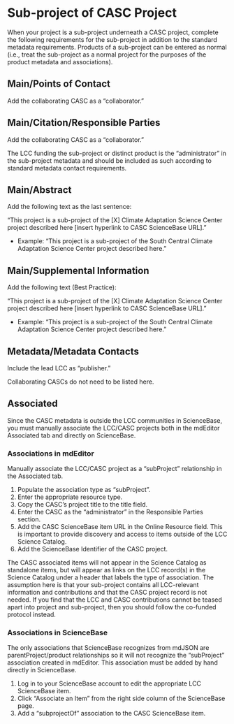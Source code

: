 # Sub-project of CASC Project

When your project is a sub-project underneath a CASC project, complete the following requirements for the sub-project in addition to the standard metadata requirements. Products of a sub-project can be entered as normal \(i.e., treat the sub-project as a normal project for the purposes of the product metadata and associations\).

## Main/Points of Contact

Add the collaborating CASC as a “collaborator.”

## Main/Citation/Responsible Parties

Add the collaborating CASC as a “collaborator.”

The LCC funding the sub-project or distinct product is the “administrator” in the sub-project metadata and should be included as such according to standard metadata contact requirements.

## Main/Abstract

Add the following text as the last sentence:

“This project is a sub-project of the \[X\] Climate Adaptation Science Center project described here \[insert hyperlink to CASC ScienceBase URL\].”

* Example: “This project is a sub-project of the South Central Climate Adaptation Science Center project described here.”

## Main/Supplemental Information

Add the following text \(Best Practice\):

“This project is a sub-project of the \[X\] Climate Adaptation Science Center project described here \[insert hyperlink to CASC ScienceBase URL\].”

* Example: “This project is a sub-project of the South Central Climate Adaptation Science Center project described here.”

## Metadata/Metadata Contacts

Include the lead LCC as “publisher.”

Collaborating CASCs do not need to be listed here.

## Associated

Since the CASC metadata is outside the LCC communities in ScienceBase, you must manually associate the LCC/CASC projects both in the mdEditor Associated tab and directly on ScienceBase.

### Associations in mdEditor

Manually associate the LCC/CASC project as a “subProject” relationship in the Associated tab.

1. Populate the association type as “subProject”.
2. Enter the appropriate resource type.
3. Copy the CASC’s project title to the title field.
4. Enter the CASC as the “administrator” in the Responsible Parties section.
5. Add the CASC ScienceBase item URL in the Online Resource field. This is important to provide discovery and access to items outside of the LCC Science Catalog.
6. Add the ScienceBase Identifier of the CASC project.

The CASC associated items will not appear in the Science Catalog as standalone items, but will appear as links on the LCC record\(s\) in the Science Catalog under a header that labels the type of association. The assumption here is that your sub-project contains all LCC-relevant information and contributions and that the CASC project record is not needed. If you find that the LCC and CASC contributions cannot be teased apart into project and sub-project, then you should follow the co-funded protocol instead.

### Associations in ScienceBase

The only associations that ScienceBase recognizes from mdJSON are parentProject/product relationships so it will not recognize the “subProject” association created in mdEditor. This association must be added by hand directly in ScienceBase.

1. Log in to your ScienceBase account to edit the appropriate LCC ScienceBase item.
2. Click “Associate an Item” from the right side column of the ScienceBase page.
3. Add a “subprojectOf” association to the CASC ScienceBase item.


